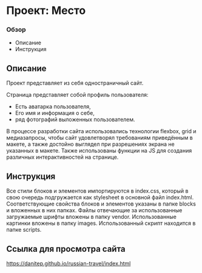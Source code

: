 # Проект: Место

### Обзор
* Описание
* Инструкция

## Описание
Проект представляет из себя одностраничный сайт.

Страница представляет собой профиль пользователя:
* Есть аватарка пользователя, 
* Его имя и информация о себе, 
* ряд фотографий выложенных пользователем.

В процессе разработки сайта использовались технологии flexbox, grid и медиазапросы,
чтобы сайт удовлетворял требованиям приведённым в макете,
а также достойно выглядел при разрешениях экрана не указанных в макете.
Также использованы функции на JS для создания различных интерактивностей на странице.

## Инструкция

Все стили блоков и элементов импортируются в index.css, который в свою очередь подгружается 
как stylesheet в основной файл index.html.
Соответствующие свойства блоков и элементов указаны в папке blocks и вложенных в них папках.
Файлы отвечающие за использованные загружаемые шрифты вложены в папку vendor.
Использованные картинки вложены в папку images.
Использованный скрипт находится в папке scripts.

## Ссылка для просмотра сайта
https://danitep.github.io/russian-travel/index.html